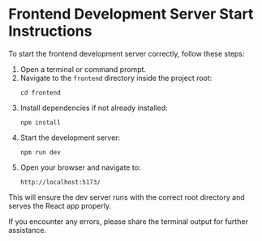 # Frontend Development Server Start Instructions

To start the frontend development server correctly, follow these steps:

1. Open a terminal or command prompt.
2. Navigate to the `frontend` directory inside the project root:
   ```
   cd frontend
   ```
3. Install dependencies if not already installed:
   ```
   npm install
   ```
4. Start the development server:
   ```
   npm run dev
   ```
5. Open your browser and navigate to:
   ```
   http://localhost:5173/
   ```

This will ensure the dev server runs with the correct root directory and serves the React app properly.

If you encounter any errors, please share the terminal output for further assistance.
